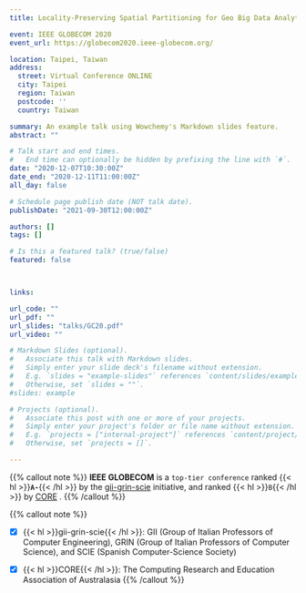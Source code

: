 ```yaml
---
title: Locality-Preserving Spatial Partitioning for Geo Big Data Analytics in Main Memory Frameworks

event: IEEE GLOBECOM 2020
event_url: https://globecom2020.ieee-globecom.org/

location: Taipei, Taiwan
address:
  street: Virtual Conference ONLINE
  city: Taipei
  region: Taiwan
  postcode: ''
  country: Taiwan

summary: An example talk using Wowchemy's Markdown slides feature.
abstract: ""

# Talk start and end times.
#   End time can optionally be hidden by prefixing the line with `#`.
date: "2020-12-07T10:30:00Z"
date_end: "2020-12-11T11:00:00Z"
all_day: false

# Schedule page publish date (NOT talk date).
publishDate: "2021-09-30T12:00:00Z"

authors: []
tags: []

# Is this a featured talk? (true/false)
featured: false



links:

url_code: ""
url_pdf: ""
url_slides: "talks/GC20.pdf"
url_video: ""

# Markdown Slides (optional).
#   Associate this talk with Markdown slides.
#   Simply enter your slide deck's filename without extension.
#   E.g. `slides = "example-slides"` references `content/slides/example-slides.md`.
#   Otherwise, set `slides = ""`.
#slides: example

# Projects (optional).
#   Associate this post with one or more of your projects.
#   Simply enter your project's folder or file name without extension.
#   E.g. `projects = ["internal-project"]` references `content/project/deep-learning/index.md`.
#   Otherwise, set `projects = []`.

---
```


{{% callout note %}}
**IEEE GLOBECOM** is a `top-tier conference` ranked {{< hl >}}**`A-`**{{< /hl >}} by the [gii-grin-scie](https://scie.lcc.uma.es:8443/gii-grin-scie-rating/) initiative, and ranked {{< hl >}}`B`{{< /hl >}} by [CORE](http://portal.core.edu.au/conf-ranks/) .
{{% /callout %}}

{{% callout note %}}
- [x] {{< hl >}}gii-grin-scie{{< /hl >}}: GII (Group of Italian Professors of Computer Engineering), GRIN (Group of Italian Professors of Computer Science), and SCIE (Spanish Computer-Science Society)
- [x] {{< hl >}}CORE{{< /hl >}}: The Computing Research and Education Association of Australasia
{{% /callout %}}


